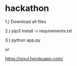 # hackathon
1.) Download all files

2.) pip3 install -r requirements.txt

3.) python app.py

or 

https://pixul.herokuapp.com/

